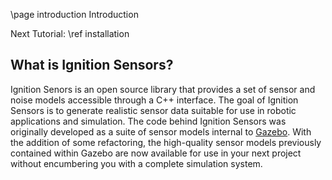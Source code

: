 \page introduction Introduction

Next Tutorial: \ref installation

## What is Ignition Sensors?

Ignition Senors is an open source library that provides a set of sensor and
noise models accessible through a C++ interface. The goal of Ignition
Sensors is to generate realistic sensor data suitable for use in robotic
applications and simulation. The code behind Ignition Sensors was originally
developed as a suite of sensor models internal to
[Gazebo](http://gazebosim.org). With the addition of some refactoring, the
high-quality sensor models previously contained within Gazebo are now
available for use in your next project without encumbering you with
a complete simulation system.
